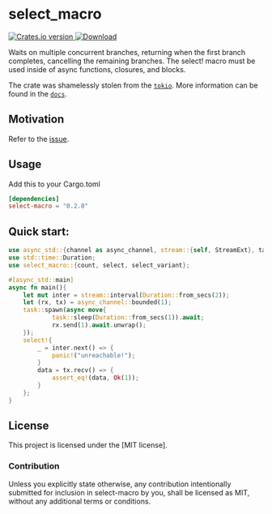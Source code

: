 # select_macro
<a href="https://crates.io/crates/select-macro">
    <img src="https://img.shields.io/crates/v/select-macro.svg?style=flat-square"
    alt="Crates.io version" />
</a> 
<a href="https://crates.io/crates/select-macro">
    <img src="https://img.shields.io/crates/d/select-macro.svg?style=flat-square"
      alt="Download" />
</a>


Waits on multiple concurrent branches, returning when the first branch completes, cancelling the remaining branches. The select! macro must be used inside of async functions, closures, and blocks.

The crate was shamelessly stolen from the [`tokio`][tokio].
More information can be found in the [`docs`][docs].

## Motivation
Refer to the [issue](https://github.com/tokio-rs/tokio/issues/5312).

## Usage
Add this to your Cargo.toml

```toml
[dependencies]
select-macro = "0.2.0"
```

## Quick start:

```rust
use async_std::{channel as async_channel, stream::{self, StreamExt}, task};
use std::time::Duration;
use select_macro::{count, select, select_variant};

#[async_std::main]
async fn main(){
    let mut inter = stream::interval(Duration::from_secs(2));
    let (rx, tx) = async_channel::bounded(1);
    task::spawn(async move{
            task::sleep(Duration::from_secs(1)).await;
            rx.send(1).await.unwrap();
    });
    select!{
        _ = inter.next() => {
            panic!("unreachable!");
        }
        data = tx.recv() => {
            assert_eq!(data, Ok(1));
        }
    };
}
```


## License

This project is licensed under the [MIT license].


### Contribution

Unless you explicitly state otherwise, any contribution intentionally submitted
for inclusion in select-macro by you, shall be licensed as MIT, without any additional
terms or conditions.



[tokio]: https://github.com/tokio-rs/tokio
[docs]: https://docs.rs/tokio/1.23.0/tokio/macro.select.html#